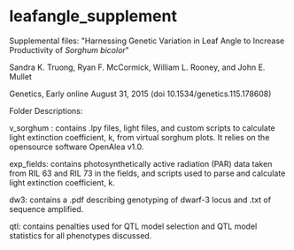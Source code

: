 leafangle_supplement
==================
Supplemental files: "Harnessing Genetic Variation in Leaf Angle to Increase Productivity of *Sorghum bicolor*"

Sandra K. Truong, Ryan F. McCormick, William L. Rooney, and John E. Mullet

Genetics, Early online August 31, 2015
(doi 10.1534/genetics.115.178608)

Folder Descriptions:

v_sorghum : contains .lpy files, light files, and custom scripts to calculate light extinction coefficient, k, from virtual sorghum plots. It relies on the opensource software OpenAlea v1.0. 

exp_fields: contains photosynthetically active radiation (PAR) data taken from RIL 63 and RIL 73 in the fields, and scripts used to parse and calculate light extinction coefficient, k.

dw3: contains a .pdf describing genotyping of dwarf-3 locus and .txt of sequence amplified.

qtl: contains penalties used for QTL model selection and QTL model statistics for all phenotypes discussed.
